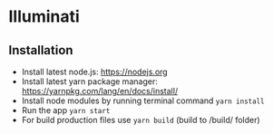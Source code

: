 # Illuminati

## Installation

* Install latest node.js: https://nodejs.org
* Install latest yarn package manager: https://yarnpkg.com/lang/en/docs/install/
* Install node modules by running terminal command `yarn install`
* Run the app `yarn start`
* For build production files use `yarn build` (build to /build/ folder)
